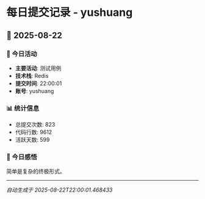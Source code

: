 # 每日提交记录 - yushuang

## 📅 2025-08-22

### 🎯 今日活动
- **主要活动**: 测试用例
- **技术栈**: Redis
- **提交时间**: 22:00:01
- **账号**: yushuang

### 📊 统计信息
- 总提交次数: 823
- 代码行数: 9612
- 活跃天数: 599

### 💭 今日感悟
简单是复杂的终极形式。

---
*自动生成于 2025-08-22T22:00:01.468433*

